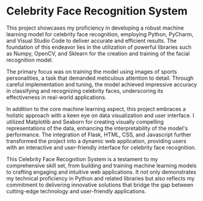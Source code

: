 # Celebrity Face Recognition System

This project showcases my proficiency in developing a robust machine learning model for celebrity face recognition, employing Python, PyCharm, and Visual Studio Code to deliver accurate and efficient results. The foundation of this endeavor lies in the utilization of powerful libraries such as Numpy, OpenCV, and Sklearn for the creation and training of the facial recognition model.

The primary focus was on training the model using images of sports personalities, a task that demanded meticulous attention to detail. Through careful implementation and tuning, the model achieved impressive accuracy in classifying and recognizing celebrity faces, underscoring its effectiveness in real-world applications.

In addition to the core machine learning aspect, this project embraces a holistic approach with a keen eye on data visualization and user interface. I utilized Matplotlib and Seaborn for creating visually compelling representations of the data, enhancing the interpretability of the model's performance. The integration of Flask, HTML, CSS, and Javascript further transformed the project into a dynamic web application, providing users with an interactive and user-friendly interface for celebrity face recognition.

This Celebrity Face Recognition System is a testament to my comprehensive skill set, from building and training machine learning models to crafting engaging and intuitive web applications. It not only demonstrates my technical proficiency in Python and related libraries but also reflects my commitment to delivering innovative solutions that bridge the gap between cutting-edge technology and user-friendly applications.
